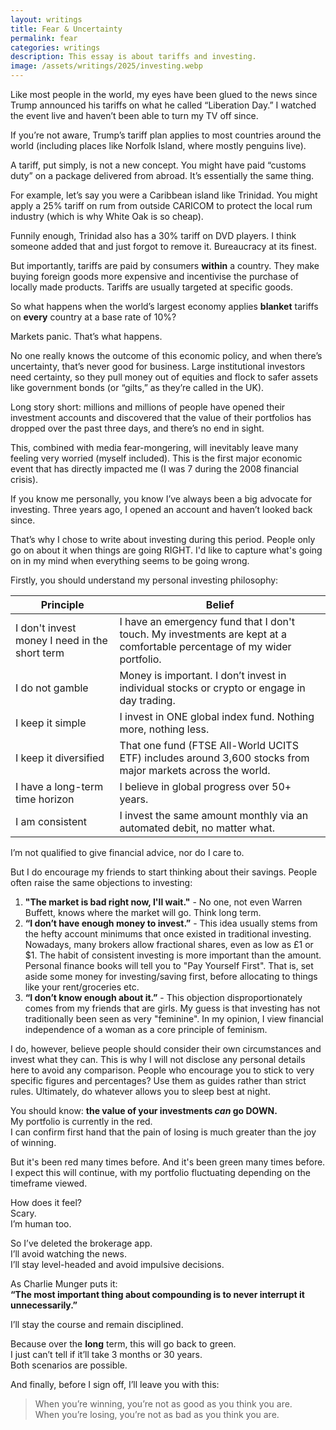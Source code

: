 ```yaml
---
layout: writings
title: Fear & Uncertainty
permalink: fear
categories: writings
description: This essay is about tariffs and investing.
image: /assets/writings/2025/investing.webp
---
```



Like most people in the world, my eyes have been glued to the news since Trump announced his tariffs on what he called “Liberation Day.”
I watched the event live and haven’t been able to turn my TV off since.

If you’re not aware, Trump’s tariff plan applies to most countries around the world (including places like Norfolk Island, where mostly penguins live).

A tariff, put simply, is not a new concept.
You might have paid “customs duty” on a package delivered from abroad.
It’s essentially the same thing.

For example, let’s say you were a Caribbean island like Trinidad.
You might apply a 25% tariff on rum from outside CARICOM to protect the local rum industry (which is why White Oak is so cheap).

Funnily enough, Trinidad also has a 30% tariff on DVD players.
I think someone added that and just forgot to remove it.
Bureaucracy at its finest.

But importantly, tariffs are paid by consumers **within** a country.
They make buying foreign goods more expensive and incentivise the purchase of locally made products.
Tariffs are usually targeted at specific goods.

So what happens when the world’s largest economy applies **blanket** tariffs on **every** country at a base rate of 10%?

Markets panic.
That’s what happens.

No one really knows the outcome of this economic policy, and when there’s uncertainty, that’s never good for business.
Large institutional investors need certainty, so they pull money out of equities and flock to safer assets like government bonds (or “gilts,” as they’re called in the UK).

Long story short: millions and millions of people have opened their investment accounts and discovered that the value of their portfolios has dropped over the past three days, and there’s no end in sight.

This, combined with media fear-mongering, will inevitably leave many feeling very worried (myself included).
This is the first major economic event that has directly impacted me (I was 7 during the 2008 financial crisis).

If you know me personally, you know I’ve always been a big advocate for investing.
Three years ago, I opened an account and haven’t looked back since.

That’s why I chose to write about investing during this period.
People only go on about it when things are going RIGHT.
I'd like to capture what's going on in my mind when everything seems to be going wrong.

Firstly, you should understand my personal investing philosophy:

| Principle                                     | Belief                                                                                                                  |
| --------------------------------------------- | ----------------------------------------------------------------------------------------------------------------------- |
| I don't invest money I need in the short term | I have an emergency fund that I don't touch. My investments are kept at a comfortable percentage of my wider portfolio. |
| I do not gamble                               | Money is important. I don’t invest in individual stocks or crypto or engage in day trading.                             |
| I keep it simple                              | I invest in ONE global index fund. Nothing more, nothing less.                                                          |
| I keep it diversified                         | That one fund (FTSE All-World UCITS ETF) includes around 3,600 stocks from major markets across the world.              |
| I have a long-term time horizon               | I believe in global progress over 50+ years.                                                                            |
| I am consistent                               | I invest the same amount monthly via an automated debit, no matter what.                                                |

I’m not qualified to give financial advice, nor do I care to.

But I do encourage my friends to start thinking about their savings.
People often raise the same objections to investing:

1. **"The market is bad right now, I'll wait."** - No one, not even Warren Buffett, knows where the market will go. Think long term.
2. **“I don’t have enough money to invest.”** - This idea usually stems from the hefty account minimums that once existed in traditional investing. Nowadays, many brokers allow fractional shares, even as low as £1 or $1. The habit of consistent investing is more important than the amount. Personal finance books will tell you to "Pay Yourself First". That is, set aside some money for investing/saving first, before allocating to things like your rent/groceries etc.
3. **“I don’t know enough about it.”** - This objection disproportionately comes from my friends that are girls. My guess is that investing has not traditionally been seen as very "feminine". In my opinion, I view financial independence of a woman as a core principle of feminism.

I do, however, believe people should consider their own circumstances and invest what they can.
This is why I will not disclose any personal details here to avoid any comparison.
People who encourage you to stick to very specific figures and percentages?
Use them as guides rather than strict rules.
Ultimately, do whatever allows you to sleep best at night.

You should know: **the value of your investments _can_ go DOWN.**  
My portfolio is currently in the red.  
I can confirm first hand that the pain of losing is much greater than the joy of winning.

But it's been red many times before.
And it's been green many times before.
I expect this will continue, with my portfolio fluctuating depending on the timeframe viewed.

How does it feel?  
Scary.  
I’m human too.

So I’ve deleted the brokerage app.  
I’ll avoid watching the news.  
I’ll stay level-headed and avoid impulsive decisions.

As Charlie Munger puts it:  
**“The most important thing about compounding is to never interrupt it unnecessarily.”**

I’ll stay the course and remain disciplined.

Because over the **long** term, this will go back to green.  
I just can’t tell if it’ll take 3 months or 30 years.  
Both scenarios are possible.

And finally, before I sign off, I’ll leave you with this:

> When you’re winning, you’re not as good as you think you are.  
> When you’re losing, you’re not as bad as you think you are.
